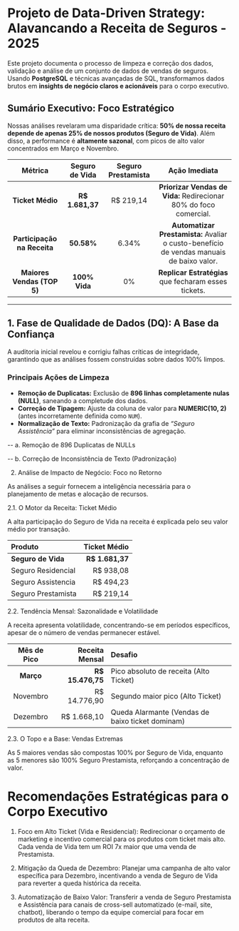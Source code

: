 #  Projeto de Data-Driven Strategy: Alavancando a Receita de Seguros - 2025

Este projeto documenta o processo de limpeza e correção dos dados, validação e análise de um conjunto de dados de vendas de seguros. Usando **PostgreSQL** e técnicas avançadas de SQL, transformamos dados brutos em **insights de negócio claros e acionáveis** para o corpo executivo.

##  Sumário Executivo: Foco Estratégico

Nossas análises revelaram uma disparidade crítica: **50% de nossa receita depende de apenas 25% de nossos produtos (Seguro de Vida)**. Além disso, a performance é **altamente sazonal**, com picos de alto valor concentrados em Março e Novembro.

| Métrica | Seguro de Vida | Seguro Prestamista | Ação Imediata |
| :---: | :---: | :---: | :---: |
| **Ticket Médio** | **R$ 1.681,37** | R$ 219,14 | **Priorizar Vendas de Vida:** Redirecionar 80% do foco comercial. |
| **Participação na Receita** | **50.58%** | 6.34% | **Automatizar Prestamista:** Avaliar o custo-benefício de vendas manuais de baixo valor. |
| **Maiores Vendas (TOP 5)** | **100% Vida** | 0% | **Replicar Estratégias** que fecharam esses tickets. |

---

## 1. Fase de Qualidade de Dados (DQ): A Base da Confiança

A auditoria inicial revelou e corrigiu falhas críticas de integridade, garantindo que as análises fossem construídas sobre dados 100% limpos.

###  Principais Ações de Limpeza

- **Remoção de Duplicatas:** Exclusão de **896 linhas completamente nulas (NULL)**, saneando a completude dos dados.  
- **Correção de Tipagem:** Ajuste da coluna de valor para **NUMERIC(10, 2)** (antes incorretamente definida como `NUM`).  
- **Normalização de Texto:** Padronização da grafia de *“Seguro Assistência”* para eliminar inconsistências de agregação.

 -- a. Remoção de 896 Duplicatas de NULLs

-- b. Correção de Inconsistência de Texto (Padronização)

2.  Análise de Impacto de Negócio: Foco no Retorno

As análises a seguir fornecem a inteligência necessária para o planejamento de metas e alocação de recursos.

2.1.  O Motor da Receita: Ticket Médio

A alta participação do Seguro de Vida na receita é explicada pelo seu valor médio por transação.

| Produto            |    Ticket Médio |
| :----------------- | --------------: |
| **Seguro de Vida** | **R$ 1.681,37** |
| Seguro Residencial |       R$ 938,08 |
| Seguro Assistencia |       R$ 494,23 |
| Seguro Prestamista |       R$ 219,14 |

2.2.  Tendência Mensal: Sazonalidade e Volatilidade

A receita apresenta volatilidade, concentrando-se em períodos específicos,
apesar de o número de vendas permanecer estável.

| Mês de Pico |   Receita Mensal | Desafio                                          |
| :---------: | ---------------: | :----------------------------------------------- |
|  **Março**  | **R$ 15.476,75** | Pico absoluto de receita (Alto Ticket)           |
|   Novembro  |     R$ 14.776,90 | Segundo maior pico (Alto Ticket)                 |
|   Dezembro  |      R$ 1.668,10 | Queda Alarmante (Vendas de baixo ticket dominam) |

2.3.  O Topo e a Base: Vendas Extremas

As 5 maiores vendas são compostas 100% por Seguro de Vida,
enquanto as 5 menores são 100% Seguro Prestamista, reforçando a concentração de valor.

# Recomendações Estratégicas para o Corpo Executivo

1. Foco em Alto Ticket (Vida e Residencial):
Redirecionar o orçamento de marketing e incentivo comercial para os produtos com ticket mais alto.
Cada venda de Vida tem um ROI 7x maior que uma venda de Prestamista.

2.  Mitigação da Queda de Dezembro:
Planejar uma campanha de alto valor específica para Dezembro,
incentivando a venda de Seguro de Vida para reverter a queda histórica da receita.

3.  Automatização de Baixo Valor:
Transferir a venda de Seguro Prestamista e Assistência para canais de cross-sell automatizado
(e-mail, site, chatbot), liberando o tempo da equipe comercial para focar em produtos de alta receita.

